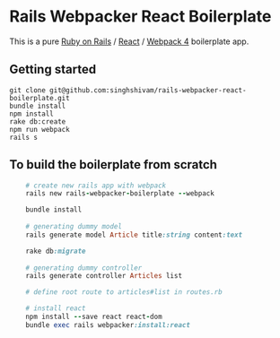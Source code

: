 # Rails Webpacker React Boilerplate

This is a pure [Ruby on Rails](http://rubyonrails.org/) / [React](https://facebook.github.io/react/) / [Webpack 4](https://webpack.js.org/) boilerplate app.

## Getting started

    git clone git@github.com:singhshivam/rails-webpacker-react-boilerplate.git
    bundle install
    npm install
    rake db:create
    npm run webpack
    rails s


## To build the boilerplate from scratch

```ruby
    # create new rails app with webpack
    rails new rails-webpacker-boilerplate --webpack

    bundle install
     
    # generating dummy model
    rails generate model Article title:string content:text

    rake db:migrate
    
    # generating dummy controller
    rails generate controller Articles list

    # define root route to articles#list in routes.rb

    # install react
    npm install --save react react-dom
    bundle exec rails webpacker:install:react
```
